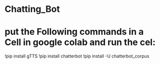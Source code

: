 ﻿# Chatting_Bot

# put the Following commands in a Cell in google colab and run the cel:
!pip install gTTS
!pip install chatterbot
!pip install -U chatterbot_corpus

